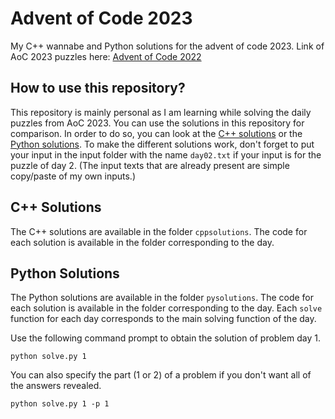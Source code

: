 # Advent of Code 2023
My C++ wannabe and Python solutions for the advent of code 2023. 
Link of AoC 2023 puzzles here: [Advent of Code 2022](https://adventofcode.com/2023/)

## How to use this repository? 
This repository is mainly personal as I am learning while solving the daily puzzles from AoC 2023. You can use the solutions in this repository for comparison. 
In order to do so, you can look at the [C++ solutions](#c-solutions) or the [Python solutions](#python-solutions). 
To make the different solutions work, don't forget to put your input in the input folder with the name `day02.txt` if your input is for the puzzle of day 2. (The input texts that are already present are simple copy/paste of my own inputs.)

## C++ Solutions 
The C++ solutions are available in the folder `cppsolutions`. The code for each solution is available in the folder corresponding to the day. 

## Python Solutions 
The Python solutions are available in the folder `pysolutions`. The code for each solution is available in the folder corresponding to the day. Each `solve` function for each day corresponds to 
the main solving function of the day. 

Use the following command prompt to obtain the solution of problem day 1. 
```
python solve.py 1 
``` 
You can also specify the part (1 or 2) of a problem if you don't want all of the answers revealed. 
```
python solve.py 1 -p 1
``` 

